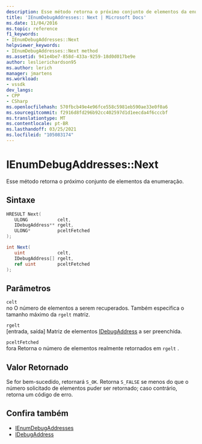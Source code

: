 ```yaml
---
description: Esse método retorna o próximo conjunto de elementos da enumeração addresses.
title: 'IEnumDebugAddresses:: Next | Microsoft Docs'
ms.date: 11/04/2016
ms.topic: reference
f1_keywords:
- IEnumDebugAddresses::Next
helpviewer_keywords:
- IEnumDebugAddresses::Next method
ms.assetid: 941e4be7-858d-433a-9259-18d0d017be9e
author: leslierichardson95
ms.author: lerich
manager: jmartens
ms.workload:
- vssdk
dev_langs:
- CPP
- CSharp
ms.openlocfilehash: 570fbcb49e4e96fce558c5981eb590ae33e0f0a6
ms.sourcegitcommit: f2916d8fd296b92cc402597d1d1eecda4f6cccbf
ms.translationtype: MT
ms.contentlocale: pt-BR
ms.lasthandoff: 03/25/2021
ms.locfileid: "105083174"
---
```

# <a name="ienumdebugaddressesnext"></a>IEnumDebugAddresses::Next
Esse método retorna o próximo conjunto de elementos da enumeração.

## <a name="syntax"></a>Sintaxe

```cpp
HRESULT Next(
   ULONG           celt,
   IDebugAddress** rgelt,
   ULONG*          pceltFetched
);
```

```csharp
int Next(
   uint            celt,
   IDebugAddress[] rgelt,
   ref uint        pceltFetched
);
```

## <a name="parameters"></a>Parâmetros
`celt`\
no O número de elementos a serem recuperados. Também especifica o tamanho máximo da `rgelt` matriz.

`rgelt`\
[entrada, saída] Matriz de elementos [IDebugAddress](../../../extensibility/debugger/reference/idebugaddress.md) a ser preenchida.

`pceltFetched`\
fora Retorna o número de elementos realmente retornados em `rgelt` .

## <a name="return-value"></a>Valor Retornado
 Se for bem-sucedido, retornará `S_OK`. Retorna `S_FALSE` se menos do que o número solicitado de elementos puder ser retornado; caso contrário, retorna um código de erro.

## <a name="see-also"></a>Confira também
- [IEnumDebugAddresses](../../../extensibility/debugger/reference/ienumdebugaddresses.md)
- [IDebugAddress](../../../extensibility/debugger/reference/idebugaddress.md)
